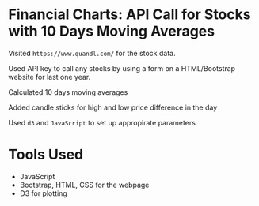 # Financial Charts: API Call for Stocks with 10 Days Moving Averages


Visited `https://www.quandl.com/` for the stock data. 

Used API key to call any stocks by using a form on a HTML/Bootstrap website for last one year. 

Calculated 10 days moving averages

Added candle sticks for high and low price difference in the day

Used `d3` and `JavaScript` to set up appropirate parameters 

# Tools Used 

* JavaScript 
* Bootstrap, HTML, CSS for the webpage
* D3 for plotting 
